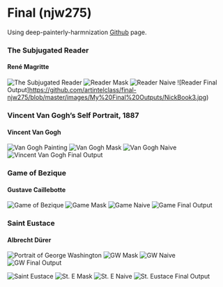 # Final (njw275)

Using deep-painterly-harmnization [Github](https://github.com/luanfujun/deep-painterly-harmonization) page.


### The Subjugated Reader
#### René Magritte
![The Subjugated Reader](https://github.com/artintelclass/final-njw275/blob/master/images/Book%20Images/book_target.jpg)
![Reader Mask](https://github.com/artintelclass/final-njw275/blob/master/images/Book%20Images/0_c_mask_dilated%2010.37.00%20PM.jpg)
![Reader Naive](https://github.com/artintelclass/final-njw275/blob/master/images/Book%20Images/0_naive%2010.37.00%20PM.jpg)
![Reader Final Output]https://github.com/artintelclass/final-njw275/blob/master/images/My%20Final%20Outputs/NickBook3.jpg)

### Vincent Van Gogh’s Self Portrait, 1887
#### Vincent Van Gogh

![Van Gogh Painting](https://github.com/artintelclass/final-njw275/blob/master/images/Self%20Portrait/gogh_target.jpg)
![Van Gogh Mask](https://github.com/artintelclass/final-njw275/blob/master/images/Self%20Portrait/0_c_mask%2010.13.49%20PM.jpg)
![Van Gogh Naive](https://github.com/artintelclass/final-njw275/blob/master/images/Self%20Portrait/0_naive%2010.13.49%20PM.jpg)
![Vincent Van Gogh Final Output](https://github.com/artintelclass/final-njw275/blob/master/images/My%20Final%20Outputs/NickGogh.jpg)

### Game of Bezique
#### Gustave Caillebotte
![Game of Bezique](https://github.com/artintelclass/final-njw275/blob/master/images/Card%20Game/cards_target.jpg)
![Game Mask](https://github.com/artintelclass/final-njw275/blob/master/images/Card%20Game/0_c_mask%2010.54.43%20PM.jpg)
![Game Naive](https://github.com/artintelclass/final-njw275/blob/master/images/Card%20Game/nick%20getting%20beat%20at%20cards%2022-30-13-416.jpg)
![Game Final Output](https://github.com/artintelclass/final-njw275/blob/master/images/My%20Final%20Outputs/cards_final_res.jpg)

### Saint Eustace
#### Albrecht Dürer
![Portrait of George Washington](https://github.com/artintelclass/final-njw275/blob/master/images/GW/gw_target.jpg)
![GW Mask](https://github.com/artintelclass/final-njw275/blob/master/images/GW/0_c_mask_dilated%2010.26.29%20PM.jpg)
![GW Naive](https://github.com/artintelclass/final-njw275/blob/master/images/GW/0_naive%2010.26.29%20PM.jpg)
![GW Final Output](https://github.com/artintelclass/final-njw275/blob/master/images/My%20Final%20Outputs/gw_final_res.jpg)

![Saint Eustace](https://github.com/artintelclass/final-njw275/blob/master/images/St.%20Eustace/0_target.jpg)
![St. E Mask](https://github.com/artintelclass/final-njw275/blob/master/images/St.%20Eustace/0_c_mask.jpg)
![St. E Naive](https://github.com/artintelclass/final-njw275/blob/master/images/St.%20Eustace/0_naive.jpg)
![St. Eustace Final Output](https://github.com/artintelclass/final-njw275/blob/master/images/My%20Final%20Outputs/print_final_res.jpg)



